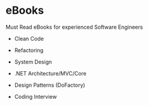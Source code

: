 # eBooks
Must Read eBooks for experienced Software Engineers 

- Clean Code

- Refactoring

- System Design

- .NET Architecture/MVC/Core

- Design Patterns (DoFactory)

- Coding Interview

